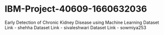 # IBM-Project-40609-1660632036
Early Detection of Chronic Kidney Disease using Machine Learning
Dataset Link - shehha
Dataset Link - sivaleshwari
Dataset Link - sowmiya253
